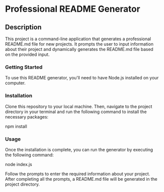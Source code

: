 # Professional README Generator

## Description

This project is a command-line application that generates a professional README.md file for new projects. It prompts the user to input information about their project and dynamically generates the README.md file based on the provided input.

### Getting Started

To use this README generator, you'll need to have Node.js installed on your computer.

### Installation

Clone this repository to your local machine. Then, navigate to the project directory in your terminal and run the following command to install the necessary packages:

npm install

### Usage

Once the installation is complete, you can run the generator by executing the following command:

node index.js

Follow the prompts to enter the required information about your project. After completing all the prompts, a README.md file will be generated in the project directory.
